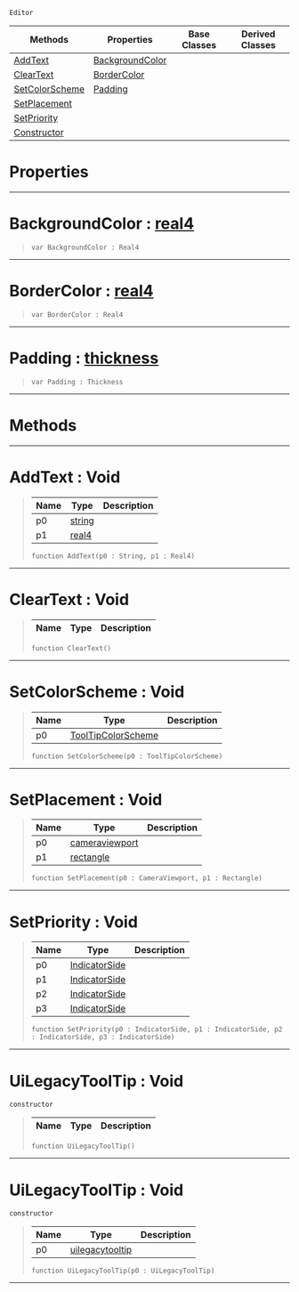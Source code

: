  `Editor`

|Methods|Properties|Base Classes|Derived Classes|
|---|---|---|---|
|[ AddText](https://github.com/zeroengineteam/ZeroDocs/blob/master/code_reference/class_reference/uilegacytooltip.markdown#addtext-void)|[ BackgroundColor](https://github.com/zeroengineteam/ZeroDocs/blob/master/code_reference/class_reference/uilegacytooltip.markdown#backgroundcolor-zero-eng)| | |
|[ ClearText](https://github.com/zeroengineteam/ZeroDocs/blob/master/code_reference/class_reference/uilegacytooltip.markdown#cleartext-void)|[ BorderColor](https://github.com/zeroengineteam/ZeroDocs/blob/master/code_reference/class_reference/uilegacytooltip.markdown#bordercolor-zero-engine)| | |
|[ SetColorScheme](https://github.com/zeroengineteam/ZeroDocs/blob/master/code_reference/class_reference/uilegacytooltip.markdown#setcolorscheme-void)|[ Padding](https://github.com/zeroengineteam/ZeroDocs/blob/master/code_reference/class_reference/uilegacytooltip.markdown#padding-zero-engine-docu)| | |
|[ SetPlacement](https://github.com/zeroengineteam/ZeroDocs/blob/master/code_reference/class_reference/uilegacytooltip.markdown#setplacement-void)| | | |
|[ SetPriority](https://github.com/zeroengineteam/ZeroDocs/blob/master/code_reference/class_reference/uilegacytooltip.markdown#setpriority-void)| | | |
|[ Constructor](https://github.com/zeroengineteam/ZeroDocs/blob/master/code_reference/class_reference/uilegacytooltip.markdown#uilegacytooltip-void)| | | |


 #  Properties


---  
 #  BackgroundColor : [real4](https://github.com/zeroengineteam/ZeroDocs/blob/master/code_reference/nada_base_types/real4.markdown)

> 
> ``` lang=cpp, name=Nada
> var BackgroundColor : Real4


---  
 #  BorderColor : [real4](https://github.com/zeroengineteam/ZeroDocs/blob/master/code_reference/nada_base_types/real4.markdown)

> 
> ``` lang=cpp, name=Nada
> var BorderColor : Real4


---  
 #  Padding : [thickness](https://github.com/zeroengineteam/ZeroDocs/blob/master/code_reference/class_reference/thickness.markdown)

> 
> ``` lang=cpp, name=Nada
> var Padding : Thickness


---  
 #  Methods


---  
 #  AddText : Void

> 
> |Name|Type|Description|
> |---|---|---|
> |p0|[string](https://github.com/zeroengineteam/ZeroDocs/blob/master/code_reference/nada_base_types/string.markdown)| |
> |p1|[real4](https://github.com/zeroengineteam/ZeroDocs/blob/master/code_reference/nada_base_types/real4.markdown)| |
> ``` lang=cpp, name=Nada
> function AddText(p0 : String, p1 : Real4)
> ``` 


---  
 #  ClearText : Void

> 
> |Name|Type|Description|
> |---|---|---|
> ``` lang=cpp, name=Nada
> function ClearText()
> ``` 


---  
 #  SetColorScheme : Void

> 
> |Name|Type|Description|
> |---|---|---|
> |p0|[ToolTipColorScheme](https://github.com/zeroengineteam/ZeroDocs/blob/master/code_reference/enum_reference.markdown#tooltipcolorscheme)| |
> ``` lang=cpp, name=Nada
> function SetColorScheme(p0 : ToolTipColorScheme)
> ``` 


---  
 #  SetPlacement : Void

> 
> |Name|Type|Description|
> |---|---|---|
> |p0|[cameraviewport](https://github.com/zeroengineteam/ZeroDocs/blob/master/code_reference/class_reference/cameraviewport.markdown)| |
> |p1|[rectangle](https://github.com/zeroengineteam/ZeroDocs/blob/master/code_reference/class_reference/rectangle.markdown)| |
> ``` lang=cpp, name=Nada
> function SetPlacement(p0 : CameraViewport, p1 : Rectangle)
> ``` 


---  
 #  SetPriority : Void

> 
> |Name|Type|Description|
> |---|---|---|
> |p0|[IndicatorSide](https://github.com/zeroengineteam/ZeroDocs/blob/master/code_reference/enum_reference.markdown#indicatorside)| |
> |p1|[IndicatorSide](https://github.com/zeroengineteam/ZeroDocs/blob/master/code_reference/enum_reference.markdown#indicatorside)| |
> |p2|[IndicatorSide](https://github.com/zeroengineteam/ZeroDocs/blob/master/code_reference/enum_reference.markdown#indicatorside)| |
> |p3|[IndicatorSide](https://github.com/zeroengineteam/ZeroDocs/blob/master/code_reference/enum_reference.markdown#indicatorside)| |
> ``` lang=cpp, name=Nada
> function SetPriority(p0 : IndicatorSide, p1 : IndicatorSide, p2 : IndicatorSide, p3 : IndicatorSide)
> ``` 


---  
 #  UiLegacyToolTip : Void

 `constructor`

> 
> |Name|Type|Description|
> |---|---|---|
> ``` lang=cpp, name=Nada
> function UiLegacyToolTip()
> ``` 


---  
 #  UiLegacyToolTip : Void

 `constructor`

> 
> |Name|Type|Description|
> |---|---|---|
> |p0|[uilegacytooltip](https://github.com/zeroengineteam/ZeroDocs/blob/master/code_reference/class_reference/uilegacytooltip.markdown)| |
> ``` lang=cpp, name=Nada
> function UiLegacyToolTip(p0 : UiLegacyToolTip)
> ``` 


---  
 

 